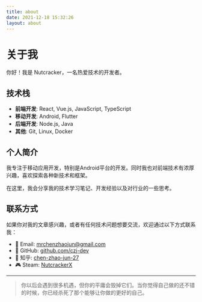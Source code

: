 ```yaml
---
title: about
date: 2021-12-18 15:32:26
layout: about
---
```


# 关于我

你好！我是 Nutcracker，一名热爱技术的开发者。

## 技术栈

- **前端开发**: React, Vue.js, JavaScript, TypeScript
- **移动开发**: Android, Flutter
- **后端开发**: Node.js, Java
- **其他**: Git, Linux, Docker

## 个人简介

我专注于移动应用开发，特别是Android平台的开发。同时我也对前端技术有浓厚兴趣，喜欢探索各种新技术和框架。

在这里，我会分享我的技术学习笔记、开发经验以及对行业的一些思考。

## 联系方式

如果你对我的文章感兴趣，或者有任何技术问题想要交流，欢迎通过以下方式联系我：

- 📧 Email: mrchenzhaojun@gmail.com
- 🐙 GitHub: [github.com/czj-dev](https://github.com/czj-dev)
- 🧠 知乎: [chen-zhao-jun-27](https://www.zhihu.com/people/chen-zhao-jun-27)
- 🎮 Steam: [NutcrackerX](https://steamcommunity.com/id/NutcrackerX)

---

> 你以后会遇到很多机遇，但你的平庸会毁掉它们。当你觉得自己做的还不错的时候，你已经杀死了那个能够让你做的更好的自己。
